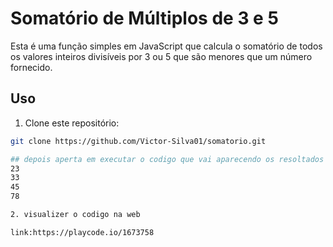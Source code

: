 # Somatório de Múltiplos de 3 e 5

Esta é uma função simples em JavaScript que calcula o somatório de todos os valores inteiros divisíveis por 3 ou 5 que são menores que um número fornecido.

## Uso

1. Clone este repositório:

```bash
git clone https://github.com/Victor-Silva01/somatorio.git

## depois aperta em executar o codigo que vai aparecendo os resoltados 
23
33
45
78

2. visualizer o codigo na web 

link:https://playcode.io/1673758
